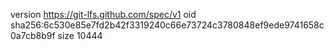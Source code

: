 version https://git-lfs.github.com/spec/v1
oid sha256:6c530e85e7fd2b42f3319240c66e73724c3780848ef9ede9741658c0a7cb8b9f
size 10444
